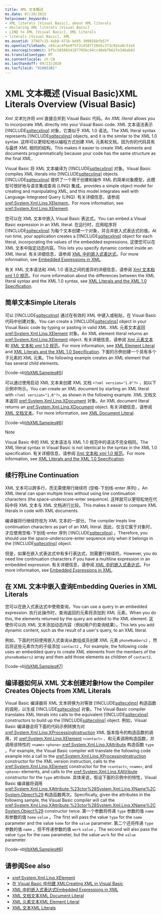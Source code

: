 ```yaml
---
title: XML 文本概述
ms.date: 07/20/2015
helpviewer_keywords:
- XML literals [Visual Basic], about XML literals
- declaring XML literals [Visual Basic]
- LINQ to XML [Visual Basic], XML literals
- literals [Visual Basic], XML
ms.assetid: 37987c15-4ab8-471b-bd45-399816bfb57f
ms.openlocfilehash: c65cac4f6e8f5f314587f20d5c373c92ea0c51e5
ms.sourcegitcommit: bf5c5850654187705bc94cc40ebfb62fe346ab02
ms.translationtype: MT
ms.contentlocale: zh-CN
ms.lasthandoff: 09/23/2020
ms.locfileid: "91085381"
---
```

# <a name="xml-literals-overview-visual-basic"></a><span data-ttu-id="628d8-102">XML 文本概述 (Visual Basic)</span><span class="sxs-lookup"><span data-stu-id="628d8-102">XML Literals Overview (Visual Basic)</span></span>

<span data-ttu-id="628d8-103">*Xml 文本*允许将 xml 直接合并到 Visual Basic 代码。</span><span class="sxs-lookup"><span data-stu-id="628d8-103">An *XML literal* allows you to incorporate XML directly into your Visual Basic code.</span></span> <span data-ttu-id="628d8-104">XML 文本语法表示 [!INCLUDE[sqltecxlinq](~/includes/sqltecxlinq-md.md)] 对象，它类似于 XML 1.0 语法。</span><span class="sxs-lookup"><span data-stu-id="628d8-104">The XML literal syntax represents [!INCLUDE[sqltecxlinq](~/includes/sqltecxlinq-md.md)] objects, and it is the similar to the XML 1.0 syntax.</span></span> <span data-ttu-id="628d8-105">这样可以更轻松地以编程方式创建 XML 元素和文档，因为你的代码具有与最终 XML 相同的结构。</span><span class="sxs-lookup"><span data-stu-id="628d8-105">This makes it easier to create XML elements and documents programmatically because your code has the same structure as the final XML.</span></span>  
  
 <span data-ttu-id="628d8-106">Visual Basic 将 XML 文本编译为 [!INCLUDE[sqltecxlinq](~/includes/sqltecxlinq-md.md)] 对象。</span><span class="sxs-lookup"><span data-stu-id="628d8-106">Visual Basic compiles XML literals into [!INCLUDE[sqltecxlinq](~/includes/sqltecxlinq-md.md)] objects.</span></span> [!INCLUDE[sqltecxlinq](~/includes/sqltecxlinq-md.md)] <span data-ttu-id="628d8-107">提供了一个用于创建和操作 XML 的简单对象模型，此模型可很好地与语言集成查询 (LINQ) 集成。</span><span class="sxs-lookup"><span data-stu-id="628d8-107">provides a simple object model for creating and manipulating XML, and this model integrates well with Language-Integrated Query (LINQ).</span></span> <span data-ttu-id="628d8-108">有关详细信息，请参阅 <xref:System.Xml.Linq.XElement>。</span><span class="sxs-lookup"><span data-stu-id="628d8-108">For more information, see <xref:System.Xml.Linq.XElement>.</span></span>  
  
 <span data-ttu-id="628d8-109">您可以在 XML 文本中嵌入 Visual Basic 表达式。</span><span class="sxs-lookup"><span data-stu-id="628d8-109">You can embed a Visual Basic expression in an XML literal.</span></span> <span data-ttu-id="628d8-110">在运行时，应用程序将 [!INCLUDE[sqltecxlinq](~/includes/sqltecxlinq-md.md)] 为每个文本创建一个对象，并合并嵌入式表达式的值。</span><span class="sxs-lookup"><span data-stu-id="628d8-110">At run time, your application creates a [!INCLUDE[sqltecxlinq](~/includes/sqltecxlinq-md.md)] object for each literal, incorporating the values of the embedded expressions.</span></span> <span data-ttu-id="628d8-111">这使您可以在 XML 文本中指定动态内容。</span><span class="sxs-lookup"><span data-stu-id="628d8-111">This lets you specify dynamic content inside an XML literal.</span></span> <span data-ttu-id="628d8-112">有关详细信息，请参阅 [XML 中的嵌入式表达式](embedded-expressions-in-xml.md)。</span><span class="sxs-lookup"><span data-stu-id="628d8-112">For more information, see [Embedded Expressions in XML](embedded-expressions-in-xml.md).</span></span>  
  
 <span data-ttu-id="628d8-113">有关 XML 文本语法和 XML 1.0 语法之间的差异的详细信息，请参阅 [Xml 文本和 xml 1.0 规范](xml-literals-and-the-xml-1-0-specification.md)。</span><span class="sxs-lookup"><span data-stu-id="628d8-113">For more information about the differences between the XML literal syntax and the XML 1.0 syntax, see [XML Literals and the XML 1.0 Specification](xml-literals-and-the-xml-1-0-specification.md).</span></span>  
  
## <a name="simple-literals"></a><span data-ttu-id="628d8-114">简单文本</span><span class="sxs-lookup"><span data-stu-id="628d8-114">Simple Literals</span></span>  

 <span data-ttu-id="628d8-115">可以 [!INCLUDE[sqltecxlinq](~/includes/sqltecxlinq-md.md)] 通过在有效的 XML 中键入或粘贴，在 Visual Basic 代码中创建对象。</span><span class="sxs-lookup"><span data-stu-id="628d8-115">You can create a [!INCLUDE[sqltecxlinq](~/includes/sqltecxlinq-md.md)] object in your Visual Basic code by typing or pasting in valid XML.</span></span> <span data-ttu-id="628d8-116">XML 元素文本返回 <xref:System.Xml.Linq.XElement> 对象。</span><span class="sxs-lookup"><span data-stu-id="628d8-116">An XML element literal returns an <xref:System.Xml.Linq.XElement> object.</span></span> <span data-ttu-id="628d8-117">有关详细信息，请参阅 [Xml 元素文本](../../../language-reference/xml-literals/xml-element-literal.md) 和 [XML 文本和 xml 1.0 规范](xml-literals-and-the-xml-1-0-specification.md)。</span><span class="sxs-lookup"><span data-stu-id="628d8-117">For more information, see [XML Element Literal](../../../language-reference/xml-literals/xml-element-literal.md) and [XML Literals and the XML 1.0 Specification](xml-literals-and-the-xml-1-0-specification.md).</span></span> <span data-ttu-id="628d8-118">下面的示例创建一个具有多个子元素的 XML 元素。</span><span class="sxs-lookup"><span data-stu-id="628d8-118">The following example creates an XML element that has several child elements.</span></span>  
  
 [!code-vb[VbXMLSamples#5](~/samples/snippets/visualbasic/VS_Snippets_VBCSharp/VbXMLSamples/VB/XMLSamples2.vb#5)]  
  
 <span data-ttu-id="628d8-119">可以通过使用启动 XML 文本来创建 XML 文档 `<?xml version="1.0"?>` ，如以下示例中所示。</span><span class="sxs-lookup"><span data-stu-id="628d8-119">You can create an XML document by starting an XML literal with `<?xml version="1.0"?>`, as shown in the following example.</span></span> <span data-ttu-id="628d8-120">XML 文档文本返回 <xref:System.Xml.Linq.XDocument> 对象。</span><span class="sxs-lookup"><span data-stu-id="628d8-120">An XML document literal returns an <xref:System.Xml.Linq.XDocument> object.</span></span> <span data-ttu-id="628d8-121">有关详细信息，请参阅 [XML 文档文本](../../../language-reference/xml-literals/xml-document-literal.md)。</span><span class="sxs-lookup"><span data-stu-id="628d8-121">For more information, see [XML Document Literal](../../../language-reference/xml-literals/xml-document-literal.md).</span></span>  
  
 [!code-vb[VbXMLSamples#6](~/samples/snippets/visualbasic/VS_Snippets_VBCSharp/VbXMLSamples/VB/XMLSamples2.vb#6)]  
  
> [!NOTE]
> <span data-ttu-id="628d8-122">Visual Basic 中的 XML 文本语法与 XML 1.0 规范中的语法不完全相同。</span><span class="sxs-lookup"><span data-stu-id="628d8-122">The XML literal syntax in Visual Basic is not identical to the syntax in the XML 1.0 specification.</span></span> <span data-ttu-id="628d8-123">有关详细信息，请参阅 [Xml 文本和 xml 1.0 规范](xml-literals-and-the-xml-1-0-specification.md)。</span><span class="sxs-lookup"><span data-stu-id="628d8-123">For more information, see [XML Literals and the XML 1.0 Specification](xml-literals-and-the-xml-1-0-specification.md).</span></span>  
  
## <a name="line-continuation"></a><span data-ttu-id="628d8-124">续行符</span><span class="sxs-lookup"><span data-stu-id="628d8-124">Line Continuation</span></span>  

 <span data-ttu-id="628d8-125">XML 文本可以跨多行，而无需使用行继续符 (空格-下划线-enter 序列) 。</span><span class="sxs-lookup"><span data-stu-id="628d8-125">An XML literal can span multiple lines without using line continuation characters (the space-underscore-enter sequence).</span></span> <span data-ttu-id="628d8-126">这样就可以更轻松地在代码中将 XML 文本与 XML 文档进行比较。</span><span class="sxs-lookup"><span data-stu-id="628d8-126">This makes it easier to compare XML literals in code with XML documents.</span></span>  
  
 <span data-ttu-id="628d8-127">编译器将行继续符视为 XML 文本的一部分。</span><span class="sxs-lookup"><span data-stu-id="628d8-127">The compiler treats line continuation characters as part of an XML literal.</span></span> <span data-ttu-id="628d8-128">因此，仅当它属于对象时，才应使用空格-下划线-enter 序列 [!INCLUDE[sqltecxlinq](~/includes/sqltecxlinq-md.md)] 。</span><span class="sxs-lookup"><span data-stu-id="628d8-128">Therefore, you should use the space-underscore-enter sequence only when it belongs in the [!INCLUDE[sqltecxlinq](~/includes/sqltecxlinq-md.md)] object.</span></span>  
  
 <span data-ttu-id="628d8-129">但是，如果在嵌入式表达式中有多行表达式，则需要行继续符。</span><span class="sxs-lookup"><span data-stu-id="628d8-129">However, you do need line continuation characters if you have a multiline expression in an embedded expression.</span></span> <span data-ttu-id="628d8-130">有关详细信息，请参阅 [XML 中的嵌入式表达式](embedded-expressions-in-xml.md)。</span><span class="sxs-lookup"><span data-stu-id="628d8-130">For more information, see [Embedded Expressions in XML](embedded-expressions-in-xml.md).</span></span>  
  
## <a name="embedding-queries-in-xml-literals"></a><span data-ttu-id="628d8-131">在 XML 文本中嵌入查询</span><span class="sxs-lookup"><span data-stu-id="628d8-131">Embedding Queries in XML Literals</span></span>  

 <span data-ttu-id="628d8-132">您可以在嵌入式表达式中使用查询。</span><span class="sxs-lookup"><span data-stu-id="628d8-132">You can use a query in an embedded expression.</span></span> <span data-ttu-id="628d8-133">执行此操作时，查询返回的元素将添加到 XML 元素。</span><span class="sxs-lookup"><span data-stu-id="628d8-133">When you do this, the elements returned by the query are added to the XML element.</span></span> <span data-ttu-id="628d8-134">这使你可以向 XML 文本添加动态内容（例如用户的查询结果）。</span><span class="sxs-lookup"><span data-stu-id="628d8-134">This lets you add dynamic content, such as the result of a user's query, to an XML literal.</span></span>  
  
 <span data-ttu-id="628d8-135">例如，下面的代码使用嵌入式查询从数组成员创建 XML 元素 `phoneNumbers2` ，然后将这些元素作为的子级添加 `contact2` 。</span><span class="sxs-lookup"><span data-stu-id="628d8-135">For example, the following code uses an embedded query to create XML elements from the members of the `phoneNumbers2` array and then add those elements as children of `contact2`.</span></span>  
  
 [!code-vb[VbXMLSamples#7](~/samples/snippets/visualbasic/VS_Snippets_VBCSharp/VbXMLSamples/VB/XMLSamples2.vb#7)]  
  
## <a name="how-the-compiler-creates-objects-from-xml-literals"></a><span data-ttu-id="628d8-136">编译器如何从 XML 文本创建对象</span><span class="sxs-lookup"><span data-stu-id="628d8-136">How the Compiler Creates Objects from XML Literals</span></span>  

 <span data-ttu-id="628d8-137">Visual Basic 编译器将 XML 文本转换为对等效 [!INCLUDE[sqltecxlinq](~/includes/sqltecxlinq-md.md)] 构造函数的调用，以生成 [!INCLUDE[sqltecxlinq](~/includes/sqltecxlinq-md.md)] 对象。</span><span class="sxs-lookup"><span data-stu-id="628d8-137">The Visual Basic compiler translates XML literals into calls to the equivalent [!INCLUDE[sqltecxlinq](~/includes/sqltecxlinq-md.md)] constructors to build up the [!INCLUDE[sqltecxlinq](~/includes/sqltecxlinq-md.md)] object.</span></span> <span data-ttu-id="628d8-138">例如，Visual Basic 编译器会将下面的代码示例转换为对 <xref:System.Xml.Linq.XProcessingInstruction> XML 版本指令的构造函数的调用，对 <xref:System.Xml.Linq.XElement> `<contact>` 、和元素调用构造函数，并调用该特性的 `<name>` `<phone>` <xref:System.Xml.Linq.XAttribute> 构造函数 `type` 。</span><span class="sxs-lookup"><span data-stu-id="628d8-138">For example, the Visual Basic compiler will translate the following code example into a call to the <xref:System.Xml.Linq.XProcessingInstruction> constructor for the XML version instruction, calls to the <xref:System.Xml.Linq.XElement> constructor for the `<contact>`, `<name>`, and `<phone>` elements, and calls to the <xref:System.Xml.Linq.XAttribute> constructor for the `type` attribute.</span></span> <span data-ttu-id="628d8-139">具体来说，假设下面的示例中的特性，Visual Basic 编译器将调用 <xref:System.Xml.Linq.XAttribute.%23ctor%28System.Xml.Linq.XName%2CSystem.Object%29> 构造函数两次。</span><span class="sxs-lookup"><span data-stu-id="628d8-139">Specifically, given the attributes in the following sample, the Visual Basic compiler will call the <xref:System.Xml.Linq.XAttribute.%23ctor%28System.Xml.Linq.XName%2CSystem.Object%29> constructor twice.</span></span> <span data-ttu-id="628d8-140">第一个参数将传递 `type` 参数的值 `name` 和参数的值 `home` `value` 。</span><span class="sxs-lookup"><span data-stu-id="628d8-140">The first will pass the value `type` for the `name` parameter and the value `home` for the `value` parameter.</span></span> <span data-ttu-id="628d8-141">第二个还将传递 `type` 参数的值 `name` ，但不传递参数的值 `work` `value` 。</span><span class="sxs-lookup"><span data-stu-id="628d8-141">The second will also pass the value `type` for the `name` parameter, but the value `work` for the `value` parameter.</span></span>  
  
 [!code-vb[VbXMLSamples#6](~/samples/snippets/visualbasic/VS_Snippets_VBCSharp/VbXMLSamples/VB/XMLSamples2.vb#6)]  
  
## <a name="see-also"></a><span data-ttu-id="628d8-142">请参阅</span><span class="sxs-lookup"><span data-stu-id="628d8-142">See also</span></span>

- <xref:System.Xml.Linq.XElement>
- [<span data-ttu-id="628d8-143">在 Visual Basic 中创建 XML</span><span class="sxs-lookup"><span data-stu-id="628d8-143">Creating XML in Visual Basic</span></span>](creating-xml.md)
- [<span data-ttu-id="628d8-144">XML 中的嵌入式表达式</span><span class="sxs-lookup"><span data-stu-id="628d8-144">Embedded Expressions in XML</span></span>](embedded-expressions-in-xml.md)
- [<span data-ttu-id="628d8-145">XML 文档文本</span><span class="sxs-lookup"><span data-stu-id="628d8-145">XML Document Literal</span></span>](../../../language-reference/xml-literals/xml-document-literal.md)
- [<span data-ttu-id="628d8-146">XML 元素文本</span><span class="sxs-lookup"><span data-stu-id="628d8-146">XML Element Literal</span></span>](../../../language-reference/xml-literals/xml-element-literal.md)
- [<span data-ttu-id="628d8-147">XML 文本</span><span class="sxs-lookup"><span data-stu-id="628d8-147">XML Literals</span></span>](../../../language-reference/xml-literals/index.md)

